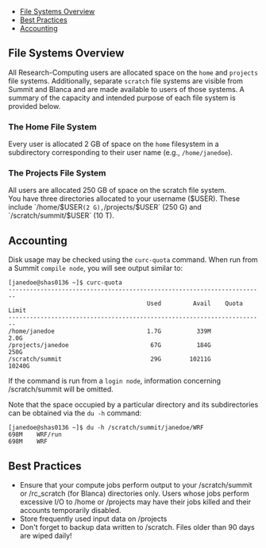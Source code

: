 - [File Systems Overview](#file-systems-overview)
- [Best Practices](#best-practices)
- [Accounting](#accounting)

## File Systems Overview

All Research-Computing users are allocated space on the `home` and `projects` file systems.  Additionally, separate `scratch` file systems are visible from Summit and Blanca and are made available to users of those systems.  A summary of the capacity and intended purpose of each file system is provided below.

### The Home File System
Every user is allocated 2 GB of space on the `home` filesystem in a subdirectory corresponding to their user name (e.g., `/home/janedoe`).

### The Projects File System

All users are allocated 250 GB of space on the scratch file system.  
You have three directories allocated to your username ($USER).  These include `/home/$USER` (2 G), `/projects/$USER` (250 G) and `/scratch/summit/$USER` (10 T).  

## Accounting

Disk usage may be checked using the `curc-quota` command.  When run from a Summit `compile node`, you will see output similar to:

```
[janedoe@shas0136 ~]$ curc-quota
------------------------------------------------------------------------
                                       Used         Avail    Quota Limit
------------------------------------------------------------------------
/home/janedoe                          1.7G          339M           2.0G
/projects/janedoe                       67G          184G           250G
/scratch/summit                         29G        10211G         10240G
```
If the command is run from a `login node`, information concerning /scratch/summit will be omitted.

Note that the space occupied by a particular directory and its subdirectories can be obtained via the `du -h` command: 

```
[janedoe@shas0136 ~]$ du -h /scratch/summit/janedoe/WRF
698M	WRF/run
698M	WRF
```

## Best Practices
- Ensure that your compute jobs perform output to your /scratch/summit or /rc_scratch (for Blanca) directories only.  Users whose jobs perform excessive I/O to /home or /projects may have their jobs killed and their accounts temporarily disabled.
- Store frequently used input data on /projects
- Don't forget to backup data written to /scratch.  Files older than 90 days are wiped daily!

